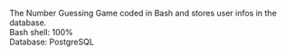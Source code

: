 The Number Guessing Game coded in Bash and stores user infos in the database.
<br>Bash shell: 100%
<br>Database: PostgreSQL
